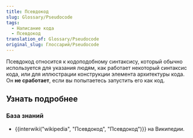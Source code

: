 ```yaml
---
title: Псевдокод
slug: Glossary/Pseudocode
tags:
  - Написание кода
  - Псевдокод
translation_of: Glossary/Pseudocode
original_slug: Глоссарий/Pseudocode
---
```


Псевдокод относится к кодоподобному синтаксису, который обычно используется для указания людям, как работает некоторый синтаксис кода, или для иллюстрации конструкции элемента архитектуры кода. Он **не сработает**, если вы попытаетесь запустить его как код.

## Узнать подробнее

### База знаний

- {{interwiki("wikipedia", "Псевдокод", "Псевдокод")}} на Википедии.
